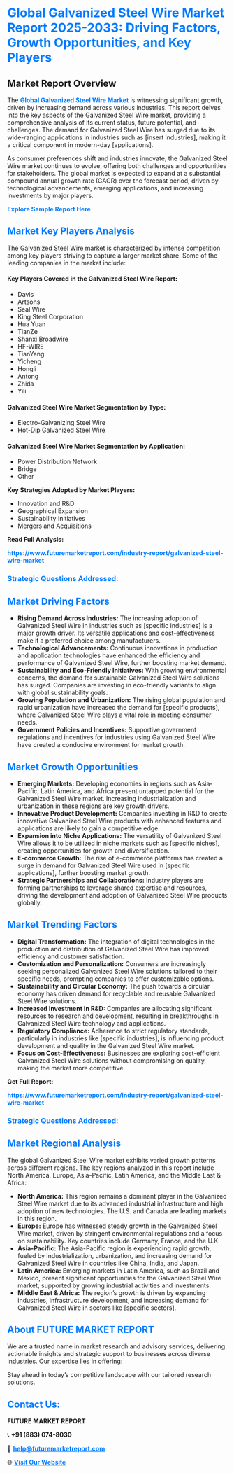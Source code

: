 <h1 style="color: #007BFF;">Global Galvanized Steel Wire Market Report 2025-2033: Driving Factors, Growth Opportunities, and Key Players</h1>

<section id="overview">
<h2>Market Report Overview</h2>
<p>The <a href="https://www.futuremarketreport.com/industry-report/galvanized-steel-wire-market" style="color: #007BFF; text-decoration: none;"><strong>Global Galvanized Steel Wire Market</strong></a> is witnessing significant growth, driven by increasing demand across various industries. This report delves into the key aspects of the Galvanized Steel Wire market, providing a comprehensive analysis of its current status, future potential, and challenges. The demand for Galvanized Steel Wire has surged due to its wide-ranging applications in industries such as [insert industries], making it a critical component in modern-day [applications].</p>
<p>As consumer preferences shift and industries innovate, the Galvanized Steel Wire market continues to evolve, offering both challenges and opportunities for stakeholders. The global market is expected to expand at a substantial compound annual growth rate (CAGR) over the forecast period, driven by technological advancements, emerging applications, and increasing investments by major players.</p>
</section>

<section id="overview">
<p><a href="https://www.futuremarketreport.com/request-sample/reportId=83894" style="color: #007BFF; text-decoration: none;"><strong>Explore Sample Report Here</strong></a></p>
</section>

<section id="key-players">
<h2 style="color: #007BFF;">Market Key Players Analysis</h2>
<p>The Galvanized Steel Wire market is characterized by intense competition among key players striving to capture a larger market share. Some of the leading companies in the market include:</p>
<h4>Key Players Covered in the Galvanized Steel Wire Report:</h4>
<ul><li>Davis</li><li>Artsons</li><li>Seal Wire</li><li>King Steel Corporation</li><li>Hua Yuan</li><li>TianZe</li><li>Shanxi Broadwire</li><li>HF-WIRE</li><li>TianYang</li><li>Yicheng</li><li>Hongli</li><li>Antong</li><li>Zhida</li><li>Yili</li></ul>
<h4>Galvanized Steel Wire Market Segmentation by Type:</h4>
<ul><li>Electro-Galvanizing Steel Wire</li><li>Hot-Dip Galvanized Steel Wire</li></ul>

<h4>Galvanized Steel Wire Market Segmentation by Application:</h4>
<ul><li>Power Distribution Network</li><li>Bridge</li><li>Other</li></ul>
<p><strong>Key Strategies Adopted by Market Players:</strong></p>
<ul>
<li>Innovation and R&D</li>
<li>Geographical Expansion</li>
<li>Sustainability Initiatives</li>
<li>Mergers and Acquisitions</li>
</ul>
</section>

<section>
<p><strong>Read Full Analysis: </strong></p><a href="https://www.futuremarketreport.com/industry-report/galvanized-steel-wire-market" style="color: #007BFF; text-decoration: none;"><strong>https://www.futuremarketreport.com/industry-report/galvanized-steel-wire-market</strong></a>
<h3 style="color: #007BFF;">Strategic Questions Addressed:</h3>
</section>

<section id="driving-factors">
<h2 style="color: #007BFF;">Market Driving Factors</h2>
<ul>
<li><strong>Rising Demand Across Industries:</strong> The increasing adoption of Galvanized Steel Wire in industries such as [specific industries] is a major growth driver. Its versatile applications and cost-effectiveness make it a preferred choice among manufacturers.</li>
<li><strong>Technological Advancements:</strong> Continuous innovations in production and application technologies have enhanced the efficiency and performance of Galvanized Steel Wire, further boosting market demand.</li>
<li><strong>Sustainability and Eco-Friendly Initiatives:</strong> With growing environmental concerns, the demand for sustainable Galvanized Steel Wire solutions has surged. Companies are investing in eco-friendly variants to align with global sustainability goals.</li>
<li><strong>Growing Population and Urbanization:</strong> The rising global population and rapid urbanization have increased the demand for [specific products], where Galvanized Steel Wire plays a vital role in meeting consumer needs.</li>
<li><strong>Government Policies and Incentives:</strong> Supportive government regulations and incentives for industries using Galvanized Steel Wire have created a conducive environment for market growth.</li>
</ul>
</section>

<section id="growth-opportunities">
<h2 style="color: #007BFF;">Market Growth Opportunities</h2>
<ul>
<li><strong>Emerging Markets:</strong> Developing economies in regions such as Asia-Pacific, Latin America, and Africa present untapped potential for the Galvanized Steel Wire market. Increasing industrialization and urbanization in these regions are key growth drivers.</li>
<li><strong>Innovative Product Development:</strong> Companies investing in R&D to create innovative Galvanized Steel Wire products with enhanced features and applications are likely to gain a competitive edge.</li>
<li><strong>Expansion into Niche Applications:</strong> The versatility of Galvanized Steel Wire allows it to be utilized in niche markets such as [specific niches], creating opportunities for growth and diversification.</li>
<li><strong>E-commerce Growth:</strong> The rise of e-commerce platforms has created a surge in demand for Galvanized Steel Wire used in [specific applications], further boosting market growth.</li>
<li><strong>Strategic Partnerships and Collaborations:</strong> Industry players are forming partnerships to leverage shared expertise and resources, driving the development and adoption of Galvanized Steel Wire products globally.</li>
</ul>
</section>

<section id="trending-factors">
<h2 style="color: #007BFF;">Market Trending Factors</h2>
<ul>
<li><strong>Digital Transformation:</strong> The integration of digital technologies in the production and distribution of Galvanized Steel Wire has improved efficiency and customer satisfaction.</li>
<li><strong>Customization and Personalization:</strong> Consumers are increasingly seeking personalized Galvanized Steel Wire solutions tailored to their specific needs, prompting companies to offer customizable options.</li>
<li><strong>Sustainability and Circular Economy:</strong> The push towards a circular economy has driven demand for recyclable and reusable Galvanized Steel Wire solutions.</li>
<li><strong>Increased Investment in R&D:</strong> Companies are allocating significant resources to research and development, resulting in breakthroughs in Galvanized Steel Wire technology and applications.</li>
<li><strong>Regulatory Compliance:</strong> Adherence to strict regulatory standards, particularly in industries like [specific industries], is influencing product development and quality in the Galvanized Steel Wire market.</li>
<li><strong>Focus on Cost-Effectiveness:</strong> Businesses are exploring cost-efficient Galvanized Steel Wire solutions without compromising on quality, making the market more competitive.</li>
</ul>
</section>

<section>
<p><strong>Get Full Report: </strong></p><a href="https://www.futuremarketreport.com/industry-report/galvanized-steel-wire-market" style="color: #007BFF; text-decoration: none;"><strong>https://www.futuremarketreport.com/industry-report/galvanized-steel-wire-market</strong></a>
<h3 style="color: #007BFF;">Strategic Questions Addressed:</h3>
</section>


<section id="regional-analysis">
<h2 style="color: #007BFF;">Market Regional Analysis</h2>
<p>The global Galvanized Steel Wire market exhibits varied growth patterns across different regions. The key regions analyzed in this report include North America, Europe, Asia-Pacific, Latin America, and the Middle East & Africa:</p>
<ul>
<li><strong>North America:</strong> This region remains a dominant player in the Galvanized Steel Wire market due to its advanced industrial infrastructure and high adoption of new technologies. The U.S. and Canada are leading markets in this region.</li>
<li><strong>Europe:</strong> Europe has witnessed steady growth in the Galvanized Steel Wire market, driven by stringent environmental regulations and a focus on sustainability. Key countries include Germany, France, and the U.K.</li>
<li><strong>Asia-Pacific:</strong> The Asia-Pacific region is experiencing rapid growth, fueled by industrialization, urbanization, and increasing demand for Galvanized Steel Wire in countries like China, India, and Japan.</li>
<li><strong>Latin America:</strong> Emerging markets in Latin America, such as Brazil and Mexico, present significant opportunities for the Galvanized Steel Wire market, supported by growing industrial activities and investments.</li>
<li><strong>Middle East & Africa:</strong> The region’s growth is driven by expanding industries, infrastructure development, and increasing demand for Galvanized Steel Wire in sectors like [specific sectors].</li>
</ul>
</section>

<footer>
<h2 style="color: #007BFF;">About FUTURE MARKET REPORT</h2>
<p>We are a trusted name in market research and advisory services, delivering actionable insights and strategic support to businesses across diverse industries. Our expertise lies in offering:</p>

<p>Stay ahead in today’s competitive landscape with our tailored research solutions.</p>

<h2 style="color: #007BFF;">Contact Us:</h2>
<p><strong>FUTURE MARKET REPORT</strong></p>
<p>📞 <strong>+91 (883) 074-8030</strong></p>
<p>📧 <strong><a href="mailto:help@futuremarketreport.com" style="color: #007BFF;">help@futuremarketreport.com</a></strong></p>
<p>🌐 <strong><a href="https://www.futuremarketreport.com/" style="color: #007BFF;">Visit Our Website</a></strong></p>
</footer>